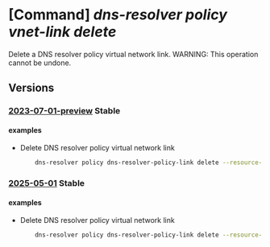 # [Command] _dns-resolver policy vnet-link delete_

Delete a DNS resolver policy virtual network link. WARNING: This operation cannot be undone.

## Versions

### [2023-07-01-preview](/Resources/mgmt-plane/L3N1YnNjcmlwdGlvbnMve30vcmVzb3VyY2Vncm91cHMve30vcHJvdmlkZXJzL21pY3Jvc29mdC5uZXR3b3JrL2Ruc3Jlc29sdmVycG9saWNpZXMve30vdmlydHVhbG5ldHdvcmtsaW5rcy97fQ==/2023-07-01-preview.xml) **Stable**

<!-- mgmt-plane /subscriptions/{}/resourcegroups/{}/providers/microsoft.network/dnsresolverpolicies/{}/virtualnetworklinks/{} 2023-07-01-preview -->

#### examples

- Delete DNS resolver policy virtual network link
    ```bash
        dns-resolver policy dns-resolver-policy-link delete --resource-group sampleResourceGroup --policy-name sampleDnsResolverPolicy --dns-resolver-policy-virtual-network-link-name sampleVirtualNetworkLink
    ```

### [2025-05-01](/Resources/mgmt-plane/L3N1YnNjcmlwdGlvbnMve30vcmVzb3VyY2Vncm91cHMve30vcHJvdmlkZXJzL21pY3Jvc29mdC5uZXR3b3JrL2Ruc3Jlc29sdmVycG9saWNpZXMve30vdmlydHVhbG5ldHdvcmtsaW5rcy97fQ==/2025-05-01.xml) **Stable**

<!-- mgmt-plane /subscriptions/{}/resourcegroups/{}/providers/microsoft.network/dnsresolverpolicies/{}/virtualnetworklinks/{} 2025-05-01 -->

#### examples

- Delete DNS resolver policy virtual network link
    ```bash
        dns-resolver policy dns-resolver-policy-link delete --resource-group sampleResourceGroup --policy-name sampleDnsResolverPolicy --dns-resolver-policy-virtual-network-link-name sampleVirtualNetworkLink
    ```
